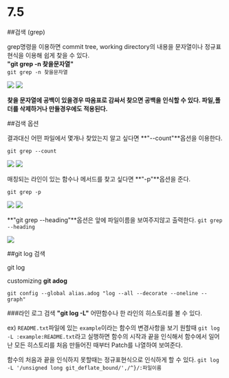# 7.5

##검색 (grep)

grep명령을 이용하면 commit tree, working directory의 내용을 문자열이나 정규표현식을 이용해 쉽게 찾을 수 있다.	
**"git grep -n 찾을문자열"**		
```git grep -n 찾을문자열```

![](/Users/hongdonghyun/projects/til/images/7.6grep_1.png)
![](/Users/hongdonghyun/projects/til/images/7.6grep_2.png)

**찾을 문자열에 공백이 있을경우 따옴표로 감싸서 찾으면 공백을 인식할 수 있다.
파일,폴더를 삭제하거나 만들경우에도 적용된다.**

##검색 옵션

결과대신 어떤 파일에서 몇개나 찾았는지 알고 싶다면 **"--count"**옵션을 이용한다.

```git grep --count```

![](/Users/hongdonghyun/projects/til/images/7.6grep_3.png)
![](/Users/hongdonghyun/projects/til/images/7.6grep_4.png)

매칭되는 라인이 있는 함수나 메서드를 찾고 싶다면 **"-p"**옵션을 준다.

```git grep -p```

![](/Users/hongdonghyun/projects/til/images/7.6grep_5.png)
![](/Users/hongdonghyun/projects/til/images/7.6grep_6.png)

**"git grep --heading"**옵션은 앞에 파일이름을 보여주지않고 출력한다.
```git grep --heading```

![](/Users/hongdonghyun/projects/til/images/7.6grep_7.png)

##git log 검색

git log

customizing **git adog**
```
git config --global alias.adog "log --all --decorate --oneline --graph"
```

###라인 로그 검색
**"git log -L"** 어떤함수나 한 라인의 히스토리를 볼 수 있다.

ex) `README.txt`파일에 있는 `example`이라는 함수의 변경사항을 보기 원할때
`git log -L :example:README.txt`라고 실행하면 함수의 시작과 끝을 인식해서 함수에서 일어난 모든 히스토리를 처음 만들어진 때부터 Patch를 나열하여 보여준다.

함수의 처음과 끝을 인식하지 못할때는 정규표현식으로 인식하게 할 수 있다.
`git log -L '/unsigned long git_deflate_bound/',/^}/:파일이름`  